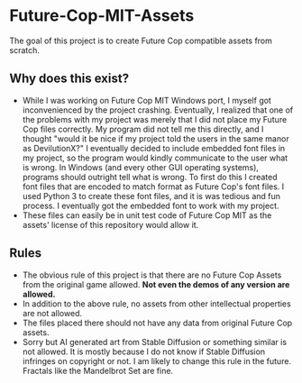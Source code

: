 # Future-Cop-MIT-Assets
The goal of this project is to create Future Cop compatible assets from scratch.

## Why does this exist?
 * While I was working on Future Cop MIT Windows port, I myself got inconvenienced by the project crashing. Eventually, I realized that one of the problems with my project was merely that I did not place my Future Cop files correctly. My program did not tell me this directly, and I thought "would it be nice if my project told the users in the same manor as DevilutionX?" I eventually decided to include embedded font files in my project, so the program would kindly communicate to the user what is wrong. In Windows (and every other GUI operating systems), programs should outright tell what is wrong. To first do this I created font files that are encoded to match format as Future Cop's font files. I used Python 3 to create these font files, and it is was tedious and fun process. I eventually got the embedded font to work with my project.
 * These files can easily be in unit test code of Future Cop MIT as the assets' license of this repository would allow it. 

## Rules
 * The obvious rule of this project is that there are no Future Cop Assets from the original game allowed. **Not even the demos of any version are allowed.**
 * In addition to the above rule, no assets from other intellectual properties are not allowed.
 * The files placed there should not have any data from original Future Cop assets.
 * Sorry but AI generated art from Stable Diffusion or something similar is not allowed. It is mostly because I do not know if Stable Diffusion infringes on copyright or not. I am likely to change this rule in the future. Fractals like the Mandelbrot Set are fine.
